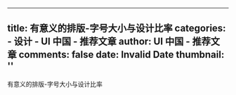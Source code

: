 
---
title: 有意义的排版-字号大小与设计比率
categories: 
    - 设计
    - UI 中国 - 推荐文章
author: UI 中国 - 推荐文章
comments: false
date: Invalid Date
thumbnail: ''
---

<div>   
有意义的排版-字号大小与设计比率  
</div>
            